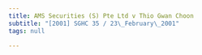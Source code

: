 ```yaml
---
title: AMS Securities (S) Pte Ltd v Thio Gwan Choon
subtitle: "[2001] SGHC 35 / 23\_February\_2001"
tags: null

---
```


